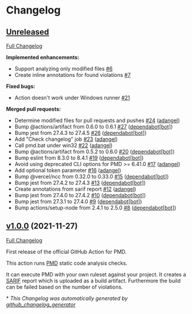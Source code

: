 # Changelog

## [Unreleased](https://github.com/pmd/pmd-github-action/tree/HEAD)

[Full Changelog](https://github.com/pmd/pmd-github-action/compare/v1.0.0...HEAD)

**Implemented enhancements:**

- Support analyzing only modified files [\#6](https://github.com/pmd/pmd-github-action/issues/6)
- Create inline annotations for found violations [\#7](https://github.com/pmd/pmd-github-action/issues/7)

**Fixed bugs:**

- Action doesn't work under Windows runner [\#21](https://github.com/pmd/pmd-github-action/issues/21)

**Merged pull requests:**

- Determine modified files for pull requests and pushes [\#24](https://github.com/pmd/pmd-github-action/pull/24) ([adangel](https://github.com/adangel))
- Bump @actions/artifact from 0.6.0 to 0.6.1 [\#27](https://github.com/pmd/pmd-github-action/pull/27) ([dependabot[bot]](https://github.com/apps/dependabot))
- Bump jest from 27.4.3 to 27.4.5 [\#26](https://github.com/pmd/pmd-github-action/pull/26) ([dependabot[bot]](https://github.com/apps/dependabot))
- Add "Check changelog" job [\#23](https://github.com/pmd/pmd-github-action/pull/23) ([adangel](https://github.com/adangel))
- Call pmd.bat under win32 [\#22](https://github.com/pmd/pmd-github-action/pull/22) ([adangel](https://github.com/adangel))
- Bump @actions/artifact from 0.5.2 to 0.6.0 [\#20](https://github.com/pmd/pmd-github-action/pull/20) ([dependabot[bot]](https://github.com/apps/dependabot))
- Bump eslint from 8.3.0 to 8.4.1 [\#19](https://github.com/pmd/pmd-github-action/pull/19) ([dependabot[bot]](https://github.com/apps/dependabot))
- Avoid using deprecated CLI options for PMD \>= 6.41.0 [\#17](https://github.com/pmd/pmd-github-action/pull/17) ([adangel](https://github.com/adangel))
- Add optional token parameter [\#16](https://github.com/pmd/pmd-github-action/pull/16) ([adangel](https://github.com/adangel))
- Bump @vercel/ncc from 0.32.0 to 0.33.0 [\#15](https://github.com/pmd/pmd-github-action/pull/15) ([dependabot[bot]](https://github.com/apps/dependabot))
- Bump jest from 27.4.2 to 27.4.3 [\#13](https://github.com/pmd/pmd-github-action/pull/13) ([dependabot[bot]](https://github.com/apps/dependabot))
- Create annotations from sarif report [\#12](https://github.com/pmd/pmd-github-action/pull/12) ([adangel](https://github.com/adangel))
- Bump jest from 27.4.0 to 27.4.2 [\#10](https://github.com/pmd/pmd-github-action/pull/10) ([dependabot[bot]](https://github.com/apps/dependabot))
- Bump jest from 27.3.1 to 27.4.0 [\#9](https://github.com/pmd/pmd-github-action/pull/9) ([dependabot[bot]](https://github.com/apps/dependabot))
- Bump actions/setup-node from 2.4.1 to 2.5.0 [\#8](https://github.com/pmd/pmd-github-action/pull/8) ([dependabot[bot]](https://github.com/apps/dependabot))

## [v1.0.0](https://github.com/pmd/pmd-github-action/tree/v1.0.0) (2021-11-27)

[Full Changelog](https://github.com/pmd/pmd-github-action/compare/7a92e4f0f1a963c40cf10ad9d01e4140ffe354e2...v1.0.0)

First release of the official GitHub Action for PMD.

This action runs [PMD](https://pmd.github.io) static code analysis checks.

It can execute PMD with your own ruleset against your project. It creates a [SARIF](https://docs.oasis-open.org/sarif/sarif/v2.1.0/sarif-v2.1.0.html) report which is uploaded as a build artifact. Furthermore the build can be failed based on the number of violations.




\* *This Changelog was automatically generated by [github_changelog_generator](https://github.com/github-changelog-generator/github-changelog-generator)*
